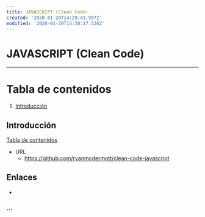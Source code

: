 ```yaml
---
title: JAVASCRIPT (Clean Code)
created: '2020-01-20T14:29:41.997Z'
modified: '2020-01-20T14:30:17.536Z'
---
```


# JAVASCRIPT (Clean Code)
--------------

[//]: # (version: 1.0)
[//]: # (author: Iván Rodríguez)
[//]: # (date: 2020-01-20)

# Tabla de contenidos
1. [Introducción](#introducción)



## Introducción

[Tabla de contenidos](#tabla-de-contenidos)

- URL
  - https://github.com/ryanmcdermott/clean-code-javascript


## Enlaces

- 

### ...


